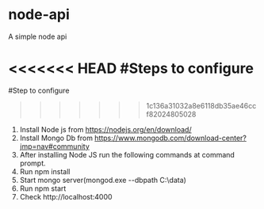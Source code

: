 # node-api
A simple node api

<<<<<<< HEAD
#Steps to configure
=======
#Step to configure
>>>>>>> 1c136a31032a8e6118db35ae46ccf82024805028

1. Install Node js from https://nodejs.org/en/download/
2. Install Mongo Db from https://www.mongodb.com/download-center?jmp=nav#community
3. After installing Node JS run the following commands at command prompt.
4. Run npm install
5. Start mongo server(mongod.exe --dbpath C:\data)
6. Run npm start
7. Check http://localhost:4000

